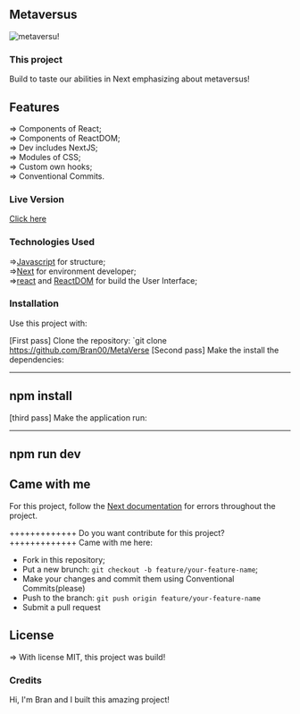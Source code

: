 ## Metaversus

![metaversu!](public/metaversu.gif)


### This project

Build to taste our abilities in Next emphasizing about metaversus!

## Features

=> Components of React; <br>
=> Components of ReactDOM; <br>
=> Dev includes NextJS; <br>
=> Modules of CSS; <br>
=> Custom own hooks; <br>
=> Conventional Commits. <br>

### Live Version 

<a href="#">Click here</a>

### Technologies Used

=>[Javascript](https://developer.mozilla.org/pt-BR/docs/Web/JavaScript) for structure;<br>
=>[Next](https://nextjs.org/) for environment developer;<br>
=>[react](https://reactjs.org/) and [ReactDOM](https://reactjs.org/docs/react-dom.html) for build the User Interface;


### Installation  

Use this project with:

[First pass] Clone the repository: `git clone https://github.com/Bran00/MetaVerse
[Second pass] Make the install the dependencies:

---------------------
npm install
---------------------
[third pass] Make the application run:

--------------------
npm run dev
---------------------
## Came with me

For this project, follow the <a href="https://nextjs.org/">Next documentation</a> for errors throughout the project.

+++++++++++++
Do you want contribute for this project?
+++++++++++++
Came with me here:

+ Fork in this repository;
+ Put a new brunch: `git checkout -b feature/your-feature-name`;
+ Make your changes and commit them using Conventional Commits(please)
+ Push to the branch: `git push origin feature/your-feature-name`
+ Submit a pull request

## License

=> With license MIT, this project was build!

### Credits

Hi, I'm Bran and I built this amazing project!